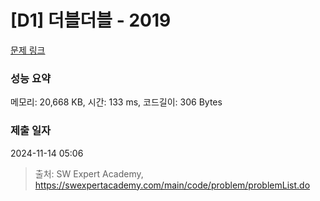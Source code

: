 # [D1] 더블더블 - 2019 

[문제 링크](https://swexpertacademy.com/main/code/problem/problemDetail.do?contestProbId=AV5QDEX6AqwDFAUq) 

### 성능 요약

메모리: 20,668 KB, 시간: 133 ms, 코드길이: 306 Bytes

### 제출 일자

2024-11-14 05:06



> 출처: SW Expert Academy, https://swexpertacademy.com/main/code/problem/problemList.do